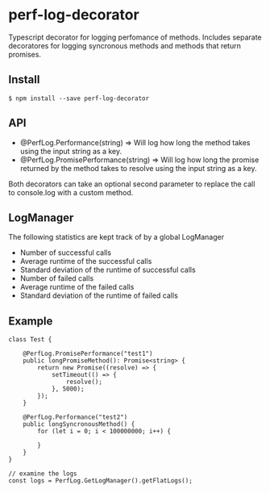 # perf-log-decorator
Typescript decorator for logging perfomance of methods.  Includes separate decoratores for logging syncronous methods and methods that return promises.

 ## Install
    $ npm install --save perf-log-decorator

## API
* @PerfLog.Performance(string) => Will log how long the method takes using the input string as a key.
* @PerfLog.PromisePerformance(string) => Will log how long the promise returned by the method takes to resolve using the input string as a key.

Both decorators can take an optional second parameter to replace the call to console.log with a custom method.

## LogManager
The following statistics are kept track of by a global LogManager
* Number of successful calls
* Average runtime of the successful calls
* Standard deviation of the runtime of successful calls
* Number of failed calls
* Average runtime of the failed calls
* Standard deviation of the runtime of failed calls

## Example
    class Test { 

        @PerfLog.PromisePerformance("test1")
        public longPromiseMethod(): Promise<string> {
            return new Promise((resolve) => {
                setTimeout(() => {
                    resolve();
                }, 5000);
            });
        }

        @PerfLog.Performance("test2")
        public longSyncronousMethod() {
            for (let i = 0; i < 100000000; i++) {

            }
        }
    }

    // examine the logs
    const logs = PerfLog.GetLogManager().getFlatLogs();